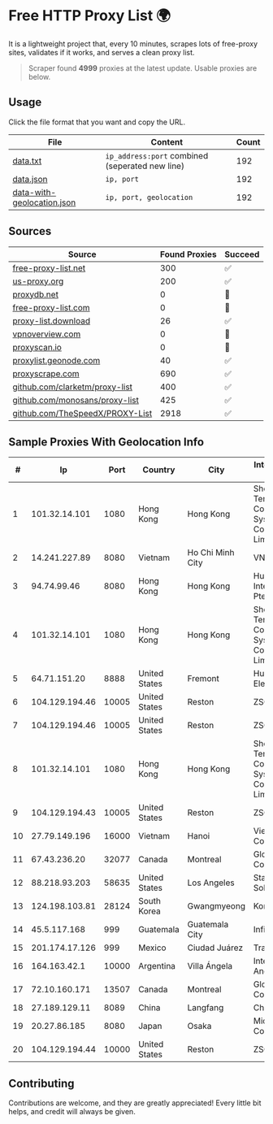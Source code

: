 
# Free HTTP Proxy List 🌍

It is a lightweight project that, every 10 minutes, scrapes lots of free-proxy sites, validates if it works, and serves a clean proxy list.


> Scraper found **4999** proxies at the latest update. Usable proxies are below.

## Usage

Click the file format that you want and copy the URL.


|File|Content|Count|
|----|-------|-----|
|[data.txt](https://raw.githubusercontent.com/themiralay/Proxy-List-World/master/data.txt)|`ip_address:port` combined (seperated new line)|192|
|[data.json](https://raw.githubusercontent.com/themiralay/Proxy-List-World/master/data.json)|`ip, port`|192|
|[data-with-geolocation.json](https://raw.githubusercontent.com/themiralay/Proxy-List-World/master/data-with-geolocation.json)|`ip, port, geolocation`|192|

## Sources

|Source|Found Proxies|Succeed|
|------|-------------|-------|
|[free-proxy-list.net](https://free-proxy-list.net)|300|✅|
|[us-proxy.org](https://www.us-proxy.org)|200|✅|
|[proxydb.net](http://proxydb.net)|0|🚫|
|[free-proxy-list.com](https://free-proxy-list.com/?page=&port=&type%5B%5D=http&type%5B%5D=https&up_time=0&search=Search)|0|🚫|
|[proxy-list.download](https://www.proxy-list.download/HTTP)|26|✅|
|[vpnoverview.com](https://vpnoverview.com/privacy/anonymous-browsing/free-proxy-servers)|0|🚫|
|[proxyscan.io](https://www.proxyscan.io)|0|🚫|
|[proxylist.geonode.com](https://proxylist.geonode.com/api/proxy-list?limit=300&page=1&sort_by=lastChecked&sort_type=desc&protocols=http,https)|40|✅|
|[proxyscrape.com](https://api.proxyscrape.com/v2/?request=displayproxies&protocol=http&timeout=10000&country=all&ssl=all&anonymity=all)|690|✅|
|[github.com/clarketm/proxy-list](https://raw.githubusercontent.com/clarketm/proxy-list/master/proxy-list-raw.txt)|400|✅|
|[github.com/monosans/proxy-list](https://raw.githubusercontent.com/monosans/proxy-list/main/proxies/http.txt)|425|✅|
|[github.com/TheSpeedX/PROXY-List](https://raw.githubusercontent.com/TheSpeedX/PROXY-List/master/http.txt)|2918|✅|


## Sample Proxies With Geolocation Info

|#|Ip|Port|Country|City|Internet Service Provider|
|-|--|----|-------|----|-------------------------|
|1|101.32.14.101|1080|Hong Kong|Hong Kong|Shenzhen Tencent Computer Systems Company Limited|
|2|14.241.227.89|8080|Vietnam|Ho Chi Minh City|VNPT|
|3|94.74.99.46|8080|Hong Kong|Hong Kong|Huawei International Pte. LTD|
|4|101.32.14.101|1080|Hong Kong|Hong Kong|Shenzhen Tencent Computer Systems Company Limited|
|5|64.71.151.20|8888|United States|Fremont|Hurricane Electric LLC|
|6|104.129.194.46|10005|United States|Reston|ZSCALER, INC.|
|7|104.129.194.46|10005|United States|Reston|ZSCALER, INC.|
|8|101.32.14.101|1080|Hong Kong|Hong Kong|Shenzhen Tencent Computer Systems Company Limited|
|9|104.129.194.43|10005|United States|Reston|ZSCALER, INC.|
|10|27.79.149.196|16000|Vietnam|Hanoi|Viettel Corporation|
|11|67.43.236.20|32077|Canada|Montreal|GloboTech Communications|
|12|88.218.93.203|58635|United States|Los Angeles|Stark Industries Solutions LTD|
|13|124.198.103.81|28124|South Korea|Gwangmyeong|Korea Telecom|
|14|45.5.117.168|999|Guatemala|Guatemala City|Infinitum S.A.|
|15|201.174.17.126|999|Mexico|Ciudad Juárez|Transtelco Inc|
|16|164.163.42.1|10000|Argentina|Villa Ángela|Interret Villa Angela SRL|
|17|72.10.160.171|13507|Canada|Montreal|GloboTech Communications|
|18|27.189.129.11|8089|China|Langfang|Chinanet|
|19|20.27.86.185|8080|Japan|Osaka|Microsoft Corporation|
|20|104.129.194.44|10000|United States|Reston|ZSCALER, INC.|



## Contributing

Contributions are welcome, and they are greatly appreciated! Every
little bit helps, and credit will always be given.

